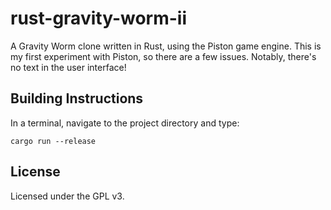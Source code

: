 rust-gravity-worm-ii
====================

A Gravity Worm clone written in Rust, using the Piston game engine. This is my first experiment with Piston, so there are a few issues. Notably, there's no text in the user interface!

## Building Instructions
In a terminal, navigate to the project directory and type:
```
cargo run --release
```

## License
Licensed under the GPL v3.
